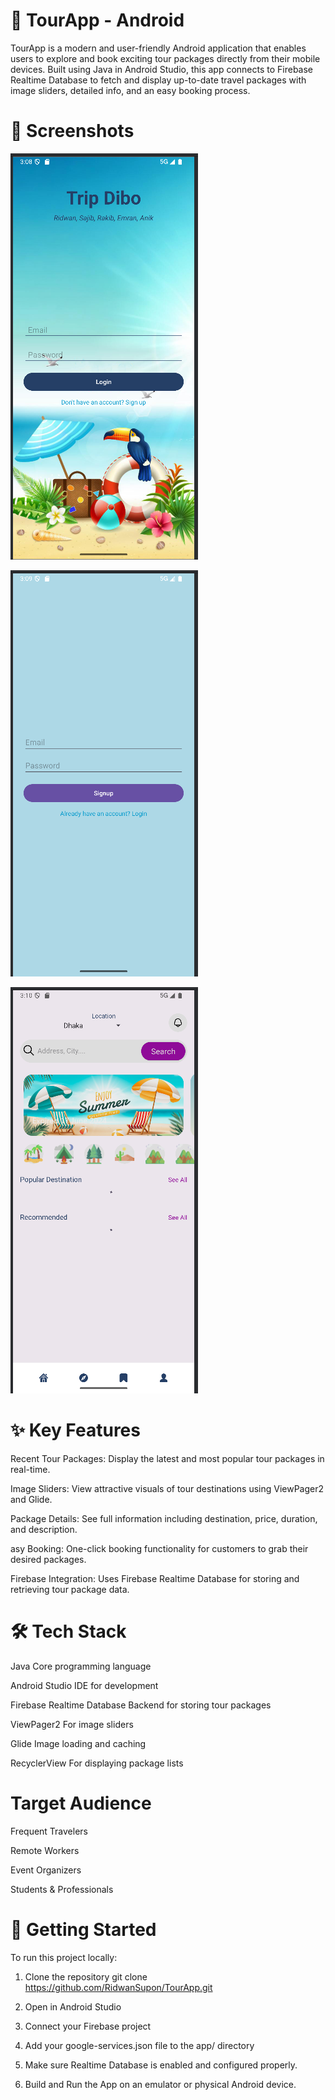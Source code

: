 # 🧳 TourApp - Android

TourApp is a modern and user-friendly Android application that enables users to explore and book exciting tour packages directly from their mobile devices. Built using Java in Android Studio, this app connects to Firebase Realtime Database to fetch and display up-to-date travel packages with image sliders, detailed info, and an easy booking process.

# 📸 Screenshots

![Login](https://github.com/RidwanSupon/Tour-App/blob/77fee841114830305e1109a3e3daf87bbcad64db/screenshorts/Screenshot%20from%202025-05-27%2015-09-03.png)

![SignUp](https://github.com/RidwanSupon/Tour-App/blob/77fee841114830305e1109a3e3daf87bbcad64db/screenshorts/Screenshot%20from%202025-05-27%2015-09-10.png)

![home screen working......](https://github.com/RidwanSupon/Tour-App/blob/77fee841114830305e1109a3e3daf87bbcad64db/screenshorts/Screenshot%20from%202025-05-27%2015-10-42.png)
# ✨ Key Features
Recent Tour Packages: Display the latest and most popular tour packages in real-time.

Image Sliders: View attractive visuals of tour destinations using ViewPager2 and Glide.

Package Details: See full information including destination, price, duration, and description.

asy Booking: One-click booking functionality for customers to grab their desired packages.

Firebase Integration: Uses Firebase Realtime Database for storing and retrieving tour package data.

# 🛠️ Tech Stack
Java	Core programming language

Android Studio	IDE for development

Firebase Realtime Database	Backend for storing tour packages

ViewPager2	For image sliders

Glide	Image loading and caching

RecyclerView	For displaying package lists

# Target Audience
Frequent Travelers

Remote Workers

Event Organizers

Students & Professionals

# 🚀 Getting Started
To run this project locally:

1. Clone the repository
git clone https://github.com/RidwanSupon/TourApp.git

2. Open in Android Studio

3. Connect your Firebase project

4. Add your google-services.json file to the app/ directory

5. Make sure Realtime Database is enabled and configured properly.

6. Build and Run the App on an emulator or physical Android device.
